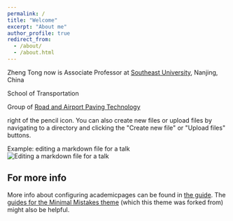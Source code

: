 ```yaml
---
permalink: /
title: "Welcome"
excerpt: "About me"
author_profile: true
redirect_from: 
  - /about/
  - /about.html
---
```


Zheng Tong now is Associate Professor at [Southeast University](https://www.seu.edu.cn/english/main.htm), Nanjing, China

School of Transportation

Group of [Road and Airport Paving Technology](https://tc.seu.edu.cn/2022/1103/c25770a425777/page.htm)

right of the pencil icon. You can also create new files or upload files by navigating to a directory and clicking the "Create new file" or "Upload files" buttons. 

Example: editing a markdown file for a talk
![Editing a markdown file for a talk](/images/editing-talk.png)

For more info
------
More info about configuring academicpages can be found in [the guide](https://academicpages.github.io/markdown/). The [guides for the Minimal Mistakes theme](https://mmistakes.github.io/minimal-mistakes/docs/configuration/) (which this theme was forked from) might also be helpful.
